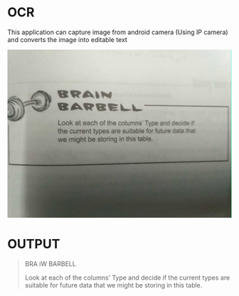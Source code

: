 # OCR
This application can capture image from android camera (Using IP camera) and converts the image into editable text


![Captured Image](https://github.com/csbotla/OCR/blob/master/opencv_frame.jpeg) 

# OUTPUT
>BRA iW
>BARBELL
>
>Look at each of the columns’ Type and decide if
>the current types are suitable for future data that
>we might be storing in this table.
